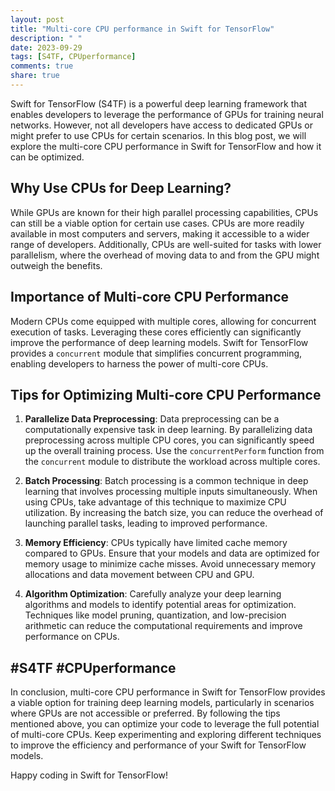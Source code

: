 ```yaml
---
layout: post
title: "Multi-core CPU performance in Swift for TensorFlow"
description: " "
date: 2023-09-29
tags: [S4TF, CPUperformance]
comments: true
share: true
---
```


Swift for TensorFlow (S4TF) is a powerful deep learning framework that enables developers to leverage the performance of GPUs for training neural networks. However, not all developers have access to dedicated GPUs or might prefer to use CPUs for certain scenarios. In this blog post, we will explore the multi-core CPU performance in Swift for TensorFlow and how it can be optimized.

## Why Use CPUs for Deep Learning?

While GPUs are known for their high parallel processing capabilities, CPUs can still be a viable option for certain use cases. CPUs are more readily available in most computers and servers, making it accessible to a wider range of developers. Additionally, CPUs are well-suited for tasks with lower parallelism, where the overhead of moving data to and from the GPU might outweigh the benefits.

## Importance of Multi-core CPU Performance

Modern CPUs come equipped with multiple cores, allowing for concurrent execution of tasks. Leveraging these cores efficiently can significantly improve the performance of deep learning models. Swift for TensorFlow provides a `concurrent` module that simplifies concurrent programming, enabling developers to harness the power of multi-core CPUs.

## Tips for Optimizing Multi-core CPU Performance

1. **Parallelize Data Preprocessing**: Data preprocessing can be a computationally expensive task in deep learning. By parallelizing data preprocessing across multiple CPU cores, you can significantly speed up the overall training process. Use the `concurrentPerform` function from the `concurrent` module to distribute the workload across multiple cores.

2. **Batch Processing**: Batch processing is a common technique in deep learning that involves processing multiple inputs simultaneously. When using CPUs, take advantage of this technique to maximize CPU utilization. By increasing the batch size, you can reduce the overhead of launching parallel tasks, leading to improved performance.

3. **Memory Efficiency**: CPUs typically have limited cache memory compared to GPUs. Ensure that your models and data are optimized for memory usage to minimize cache misses. Avoid unnecessary memory allocations and data movement between CPU and GPU.

4. **Algorithm Optimization**: Carefully analyze your deep learning algorithms and models to identify potential areas for optimization. Techniques like model pruning, quantization, and low-precision arithmetic can reduce the computational requirements and improve performance on CPUs.

## #S4TF #CPUperformance

In conclusion, multi-core CPU performance in Swift for TensorFlow provides a viable option for training deep learning models, particularly in scenarios where GPUs are not accessible or preferred. By following the tips mentioned above, you can optimize your code to leverage the full potential of multi-core CPUs. Keep experimenting and exploring different techniques to improve the efficiency and performance of your Swift for TensorFlow models.

Happy coding in Swift for TensorFlow!